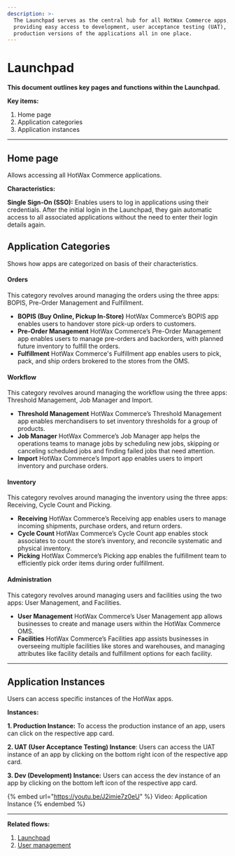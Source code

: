 ```yaml
---
description: >-
  The Launchpad serves as the central hub for all HotWax Commerce apps,
  providing easy access to development, user acceptance testing (UAT), and
  production versions of the applications all in one place.
---
```


# Launchpad

**This document outlines key pages and functions within the Launchpad.**

**Key items:**

1. Home page
2. Application categories
3. Application instances

***

## Home page

Allows accessing all HotWax Commerce applications.

**Characteristics:**

**Single Sign-On (SSO):** Enables users to log in applications using their credentials. After the initial login in the Launchpad, they gain automatic access to all associated applications without the need to enter their login details again.



## **Application Categories**

Shows how apps are categorized on basis of their characteristics.

#### Orders

This category revolves around managing the orders using the three apps: BOPIS, Pre-Order Management and Fulfillment.

* **BOPIS (Buy Online, Pickup In-Store)** HotWax Commerce’s BOPIS app enables users to handover store pick-up orders to customers.
* **Pre-Order Management** HotWax Commerce’s Pre-Order Management app enables users to manage pre-orders and backorders, with planned future inventory to fulfill the orders.
* **Fulfillment** HotWax Commerce's Fulfillment app enables users to pick, pack, and ship orders brokered to the stores from the OMS.

#### Workflow

This category revolves around managing the workflow using the three apps: Threshold Management, Job Manager and Import.

* **Threshold Management** HotWax Commerce’s Threshold Management app enables merchandisers to set inventory thresholds for a group of products.
* **Job Manager** HotWax Commerce’s Job Manager app helps the operations teams to manage jobs by scheduling new jobs, skipping or canceling scheduled jobs and finding failed jobs that need attention.
* **Import** HotWax Commerce’s Import app enables users to import inventory and purchase orders.

#### Inventory

This category revolves around managing the inventory using the three apps: Receiving, Cycle Count and Picking.

* **Receiving** HotWax Commerce’s Receiving app enables users to manage incoming shipments, purchase orders, and return orders.
* **Cycle Count** HotWax Commerce’s Cycle Count app enables stock associates to count the store’s inventory, and reconcile systematic and physical inventory.
* **Picking** HotWax Commerce’s Picking app enables the fulfillment team to efficiently pick order items during order fulfillment.

#### Administration

This category revolves around managing users and facilities using the two apps: User Management, and Facilities.

* **User Management** HotWax Commerce’s User Management app allows businesses to create and manage users within the HotWax Commerce OMS.
* **Facilities** HotWax Commerce’s Facilities app assists businesses in overseeing multiple facilities like stores and warehouses, and managing attributes like facility details and fulfillment options for each facility.

***

## Application Instances

Users can access specific instances of the HotWax apps.

**Instances:**

**1. Production Instance:** To access the production instance of an app, users can click on the respective app card.

**2. UAT (User Acceptance Testing) Instance**: Users can access the UAT instance of an app by clicking on the bottom right icon of the respective app card.

**3. Dev (Development) Instance:** Users can access the dev instance of an app by clicking on the bottom left icon of the respective app card.

{% embed url="https://youtu.be/J2imie7z0eU" %}
Video: Application Instance
{% endembed %}

***

**Related flows:**

1. [Launchpad](https://launchpad.hotwax.io/home/)
2. [User management](https://docs.hotwax.co/user-guides/administration/users)
